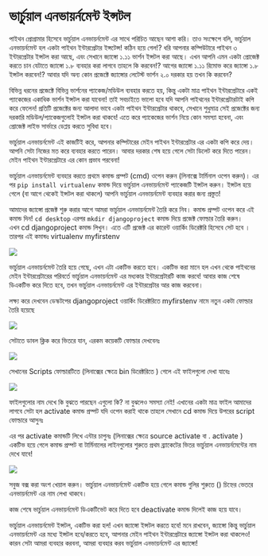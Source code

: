 # ভার্চুয়াল এনভায়র্নমেন্ট ইন্সটল

পাইথন প্রোগ্রামার হিসেবে ভার্চুয়াল এনভায়র্নমেন্ট এর সাথে পরিচিত আছেন আশা করি। তাও সংক্ষেপে বলি, ভার্চুয়াল এনভায়র্নমেন্ট হল একটা পাইথন ইন্টারপ্রেটার ইন্সটেন্স! কঠিন হয়ে গেল!? ধরি আপনার কম্পিউটারে পাইথন ৩ ইন্টারপ্রেটার ইন্সটল করা আছে, এবং সেখানে জ্যাঙ্গো ১.১১ ভার্শন ইন্সটল করা আছে। এখন আপনি এমন একটা প্রোজেক্ট করতে চান যেটাতে জ্যাঙ্গো ১.৮ ব্যবহার করা লাগবে তাহলে কি করবেন!? আগের জ্যাঙ্গো ১.১১ রিমোভ করে জ্যাঙ্গো ১.৮ ইন্সটল করবেন!? আবার যদি অন্য কোন প্রজেক্টে জ্যাঙ্গোর লেটেস্ট ভার্শন ২.০ দরকার হয় তখন কি করবেন?

বিভিন্ন ধরনের প্রজেক্টে বিভিন্ন ভার্শনের প্যাকেজ/মডিউল ব্যবহার করতে হয়, কিন্তু একটা মাত্র পাইথন ইন্টারপ্রেটারে একই প্যাকেজের একাধিক ভার্শন ইন্সটল করা যাবেনা! তাই সবচাইতে ভালো হবে যদি আপনি পাইথনের ইন্টারপ্রেটারটাই কপি করে ফেলেন! প্রতিটি প্রজেক্টের জন্য আলাদা ভাবে একটা পাইথন ইন্টারপ্রেটার থাকবে, সেখানে শুধুমাত্র সেই প্রজেক্টের জন্য দরকারি মডিউল/প্যাকেজগুলোই ইন্সটল করা থাকবে! এতে করে প্যাকেজের ভার্শন নিয়ে কোন সমস্যা হবেনা, এবং প্রোজেক্ট লাইভ সার্ভারে ডেপ্লয় করতে সুবিধা হবে।

ভার্চুয়াল এনভায়র্নমেন্ট এই কাজটিই করে, আপনার কম্পিটারের মেইন পাইথন ইন্টারপ্রেটার এর একটা কপি করে দেয়। আপনি সেটা নিজের মত করে ব্যবহার করতে পারেন। আবার দরকার শেষ হয়ে গেলে সেটা ডিলেট করে দিতে পারেন। মেইন পাইথন ইন্টারপ্রেটারে এর কোন প্রভাব পরবেনা!

ভার্চুয়াল এনভায়র্নমেন্ট ব্যবহার করতে প্রথমে কমান্ড প্রম্পট \(cmd\) ওপেন করুন \(লিনাক্সে টার্মিনাল ওপেন করুন\)। এর পর `pip install virtualenv` কমান্ড দিয়ে ভার্চুয়াল এনভায়র্নমেন্ট প্যাকেজটি ইন্সটল করুন। ইন্সটল হয়ে গেলে \(বা আগে থেকেই ইন্সটল করা থাকলে\) আপনি ভার্চুয়াল এনভায়র্নমেন্ট ব্যবহার করার জন্য প্রস্তুত!

আমাদের জ্যাঙ্গো প্রজেক্ট শুরু করার আগে আমরা ভার্চুয়াল এনভায়র্নমেন্ট তৈরি করে নিব। কমান্ড প্রম্পট ওপেন করে এই কমান্ড দিন! `cd desktop` এরপর `mkdir djangoproject` কমান্ড দিয়ে প্রজেক্ট ফোল্ডার তৈরি করুন।  
এখন cd djangoproject কমান্ড লিখুন। এতে এটি প্রজেক্ট এর কারেন্ট ওয়ার্কিং ডিরেক্টরি হিসেবে সেট হবে । তারপর এই কমান্ডঃ virtualenv myfirstenv

![](https://i.imgur.com/o1FfSU9.jpg)

ভার্চুয়াল এনভায়র্নমেন্ট তৈরি হয়ে গেছে, এখন এটা একটিভ করতে হবে। একটিভ করা মানে হল এখন থেকে পাইথনের মেইন ইন্টারপ্রেটারের পরিবর্তে ভার্চুয়াল এনভায়র্নমেন্ট এর মধ্যকার ইন্টারপ্রেটারটি কাজ করবে! আবার কাজ শেষে ডিএকটিভ করে দিতে হবে, তখন ভার্চুয়াল এনভায়র্নমেন্ট এর ইন্টারপ্রেটার আর কাজ করবেনা।

লক্ষ্য করে দেখবেন ডেস্কটপের djangoproject ওয়ার্কিং ডিরেক্টরিতে myfirstenv নামে নতুন একটা ফোল্ডার তৈরি হয়েছে

![](https://i.imgur.com/ZiNVCCn.jpg)

সেটাতে ডাবল ক্লিক করে ভিতরে যান, এরকম কয়েকটি ফোল্ডার দেখবেনঃ

![](https://i.imgur.com/mgRpRjZ.jpg)

সেখানের Scripts ফোল্ডারটিতে \(লিনাক্সের ক্ষেত্রে bin ডিরেক্টরিতে \) গেলে এই ফাইলগুলো দেখা যাবেঃ

![](https://i.imgur.com/522A6Pj.jpg)

ফাইলগুলোর নাম দেখে কি বুঝতে পারছেন এগুলো কি? না বুঝলেও সমস্যা নেই! এখানের একটা মাত্র ফাইল আমাদের লাগবে সেটা হল activate কমান্ড প্রম্পট যদি ওপেন করাই থাকে তাহলে সেখানে cd কমান্ড দিয়ে উপরের script ফোল্ডারে আসুনঃ

এর পর activate কমান্ডটি লিখে এন্টার চাপুনঃ \(লিনাক্সের ক্ষেত্রে source activate বা . activate \) একটিভ হয়ে গেলে কমান্ড প্রম্পট বা টার্মিনালের লাইনগুলোর শুরুতে প্রথম ব্র্যাকেটের ভিতর ভার্চুয়াল এনভায়র্নমেন্টের নাম দেখে যাবে!

![](https://i.imgur.com/zFwQKjy.jpg)

সবুজ বক্স করা অংশ খেয়াল করুন। ভার্চুয়াল এনভায়র্নমেন্ট একটিভ হয়ে গেলে কমান্ড গুলির শুরুতে \(\) চিহ্নের ভেতরে এনভায়র্নমেন্ট এর নাম লেখা থাকবে।

কাজ শেষে ভার্চুয়াল এনভায়র্নমেন্ট ডিএকটিভেট করে দিতে হবে deactivate কমান্ড দিলেই কাজ হয়ে যাবে।

ভার্চুয়াল এনভায়র্নমেন্ট ইন্সটল, একটিভ করা হল! এখন জ্যাঙ্গো ইন্সটল করতে হবে! মনে রাখবেন, জ্যাঙ্গো কিন্তু ভার্চুয়াল এনভায়র্নমেন্ট এর মধ্যে ইন্সটল হবে/করতে হবে, আপনার মেইন পাইথন ইন্টারপ্রেটারে জ্যাঙ্গো ইন্সটল করা থাকলেও! কারন সেটা আমরা ব্যবহার করবনা, আমরা ব্যবহার করব ভার্চুয়াল এনভায়র্নমেন্ট এর জ্যাঙ্গো!

